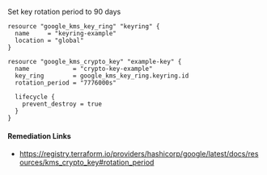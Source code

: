 
Set key rotation period to 90 days

```hcl
resource "google_kms_key_ring" "keyring" {
  name     = "keyring-example"
  location = "global"
}

resource "google_kms_crypto_key" "example-key" {
  name            = "crypto-key-example"
  key_ring        = google_kms_key_ring.keyring.id
  rotation_period = "7776000s"

  lifecycle {
    prevent_destroy = true
  }
}
```

#### Remediation Links
 - https://registry.terraform.io/providers/hashicorp/google/latest/docs/resources/kms_crypto_key#rotation_period

